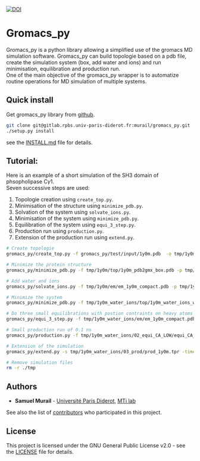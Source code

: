 [![DOI](https://zenodo.org/badge/DOI/10.5281/zenodo.1455734.svg)](https://zenodo.org/record/1455734)

# Gromacs_py

Gromacs_py is a python library allowing a simplified use of the gromacs MD simulation software. Gromacs_py can build topologie based on a pdb file, create the simulation system (box, add water and ions) and run minimisation, equilibration and production run.  
One of the main objective of the gromacs_py wrapper is to automatize routine operations for MD simulation of multiple systems. 


## Quick install

Get gromacs_py library from [github](https://gitlab.rpbs.univ-paris-diderot.fr).

```bash
git clone git@gitlab.rpbs.univ-paris-diderot.fr:murail/gromacs_py.git
./setup.py install
```
see the [INSTALL.md](./INSTALL.md) file for details.


## Tutorial:

Here is an example of a short simulation of the SH3 domain of phsopholipase C$\gamma$1.  
Seven successive steps are used:

1. Topologie creation using `create_top.py`.
2. Minimisation of the structure using `minimize_pdb.py`.
3. Solvation of the system using `solvate_ions.py`.
4. Minimisation of the system using `minimize_pdb.py`.
5. Equilibration of the system using `equi_3_step.py`.
6. Production run using `production.py`.
7. Extension of the production run using `extend.py`.

```bash
# Create topologie 
gromacs_py/create_top.py -f gromacs_py/test/input/1y0m.pdb  -o tmp/1y0m/top -vsite

# Minimize the protein structure
gromacs_py/minimize_pdb.py -f tmp/1y0m/top/1y0m_pdb2gmx_box.pdb -p tmp/1y0m/top/1y0m_pdb2gmx.top -o tmp/1y0m/em/  -n em_1y0m -nt 2

# Add water and ions
gromacs_py/solvate_ions.py -f tmp/1y0m/em/em_1y0m_compact.pdb -p tmp/1y0m/top/1y0m_pdb2gmx.top -o tmp/1y0m_water_ions/top/  -n 1y0m_water_ions

# Minimize the system
gromacs_py/minimize_pdb.py -f tmp/1y0m_water_ions/top/1y0m_water_ions_water_ion.gro -p tmp/1y0m_water_ions/top/1y0m_water_ions_water_ion.top -o tmp/1y0m_water_ions/em/  -n em_1y0m

# Do three small equilibrations with postion contraints on heavy atoms (first), Carbon alpha (second) and low constraint on Carbon alpha (third)
gromacs_py/equi_3_step.py -f tmp/1y0m_water_ions/em/em_1y0m_compact.pdb -p tmp/1y0m_water_ions/top/1y0m_water_ions_water_ion.top -o tmp/1y0m_water_ions/  -n 1y0m -HA_time 0.1 -CA_time 0.1 -CA_LOW_time 0.1

# Small production run of 0.1 ns
gromacs_py/production.py -f tmp/1y0m_water_ions/02_equi_CA_LOW/equi_CA_LOW_1y0m.gro -p tmp/1y0m_water_ions/top/1y0m_water_ions_water_ion.top -o tmp/1y0m_water_ions/03_prod -n 1y0m -time 0.1

# Extension of the simulation
gromacs_py/extend.py -s tmp/1y0m_water_ions/03_prod/prod_1y0m.tpr -time 0.2

# Remove simulation files
rm -r ./tmp
```

## Authors

* **Samuel Murail** - [Université Paris Diderot](https://www.univ-paris-diderot.fr), [MTi lab](http://www.mti.univ-paris-diderot.fr/) 

See also the list of [contributors](https://github.com/samuelmurail/gromacs_py/contributors) who participated in this project.

## License

This project is licensed under the GNU General Public License v2.0 - see the [LICENSE](./LICENSE) file for details.
